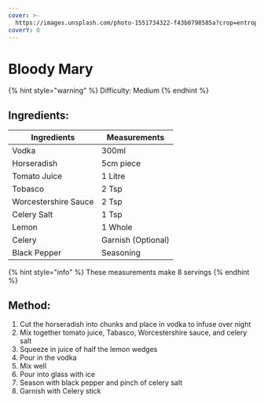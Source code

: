 ```yaml
---
cover: >-
  https://images.unsplash.com/photo-1551734322-f43b0798585a?crop=entropy&cs=srgb&fm=jpg&ixid=M3wxOTcwMjR8MHwxfHNlYXJjaHwyfHxibG9vZHklMjBtYXJ5fGVufDB8fHx8MTcwODY5NDM0OXww&ixlib=rb-4.0.3&q=85
coverY: 0
---
```


# Bloody Mary

{% hint style="warning" %}
Difficulty: Medium
{% endhint %}

## Ingredients:

| Ingredients          | Measurements       |
| -------------------- | ------------------ |
| Vodka                | 300ml              |
| Horseradish          | 5cm piece          |
| Tomato Juice         | 1 Litre            |
| Tobasco              | 2 Tsp              |
| Worcestershire Sauce | 2 Tsp              |
| Celery Salt          | 1 Tsp              |
| Lemon                | 1 Whole            |
| Celery               | Garnish (Optional) |
| Black Pepper         | Seasoning          |

{% hint style="info" %}
These measurements make 8 servings
{% endhint %}

## Method:

1. Cut the horseradish into chunks and place in vodka to infuse over night
2. Mix together tomato juice, Tabasco, Worcestershire sauce, and celery salt
3. Squeeze in juice of half the lemon wedges
4. Pour in the vodka
5. Mix well
6. Pour into glass with ice
7. Season with black pepper and pinch of celery salt
8. Garnish with Celery stick
